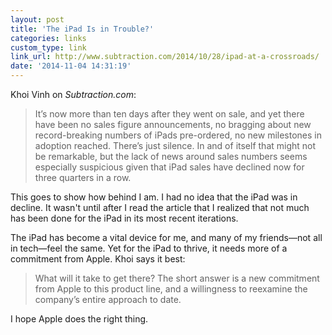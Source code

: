 ```yaml
---
layout: post
title: 'The iPad Is in Trouble?'
categories: links
custom_type: link
link_url: http://www.subtraction.com/2014/10/28/ipad-at-a-crossroads/
date: '2014-11-04 14:31:19'
---
```

Khoi Vinh on *Subtraction.com*:

>  It’s now more than ten days after they went on sale, and yet there have been no sales figure announcements, no bragging about new record-breaking numbers of iPads pre-ordered, no new milestones in adoption reached. There’s just silence. In and of itself that might not be remarkable, but the lack of news around sales numbers seems especially suspicious given that iPad sales have declined now for three quarters in a row.

This goes to show how behind I am. I had no idea that the iPad was in decline. It wasn't until after I read the article that I realized that not much has been done for the iPad in its most recent iterations.

The iPad has become a vital device for me, and many of my friends—not all in tech—feel the same. Yet for the iPad to thrive, it needs more of a commitment from Apple. Khoi says it best:

> What will it take to get there? The short answer is a new commitment from Apple to this product line, and a willingness to reexamine the company’s entire approach to date.

I hope Apple does the right thing. 